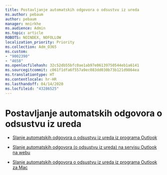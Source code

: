 ```yaml
---
title: Postavljanje automatskih odgovora o odsustvu iz ureda
ms.author: pebaum
author: pebaum
manager: mnirkhe
ms.audience: Admin
ms.topic: article
ROBOTS: NOINDEX, NOFOLLOW
localization_priority: Priority
ms.collection: Adm_O365
ms.custom:
- "9002390"
- "4658"
ms.openlocfilehash: 32c52db55bfc0ae1ab97e06139750544eb1a6141
ms.sourcegitcommit: c061f1dfa6f557a9ec083dd030b73b121d9864ea
ms.translationtype: HT
ms.contentlocale: hr-HR
ms.lasthandoff: 04/14/2020
ms.locfileid: "43286525"
---
```

# <a name="setting-up-out-of-office-automatic-replies"></a>Postavljanje automatskih odgovora o odsustvu iz ureda

- [Slanje automatskih odgovora o odsustvu iz ureda iz programa Outlook](https://support.office.com/article/9742f476-5348-4f9f-997f-5e208513bd67)

- [Slanje automatskih odgovora (o odsustvu iz ureda) na servisu Outlook na webu](https://support.office.com/article/0c193ab0-b9e1-4058-84be-a5b014242290)

- [Slanje automatskih odgovora o odsustvu iz ureda iz programa Outlook za Mac](https://support.office.com/article/4e07ab75-beda-4f9e-bcdc-44471ebacdee)
